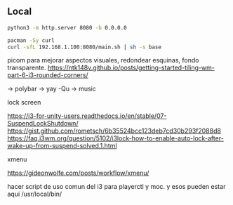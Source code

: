 ## Local

```bash
python3 -m http.server 8080 -b 0.0.0.0
```

```bash
pacman -Sy curl
curl -sfL 192.168.1.100:8080/main.sh | sh -s base
```

picom para mejorar aspectos visuales, redondear esquinas, fondo transparente.
https://ntk148v.github.io/posts/getting-started-tiling-wm-part-6-i3-rounded-corners/

-> polybar
-> yay -Qu
-> music

lock screen

https://i3-for-unity-users.readthedocs.io/en/stable/07-SuspendLockShutdown/
https://gist.github.com/rometsch/6b35524bcc123deb7cd30b293f2088d8
https://faq.i3wm.org/question/5102/i3lock-how-to-enable-auto-lock-after-wake-up-from-suspend-solved.1.html

xmenu

https://gideonwolfe.com/posts/workflow/xmenu/

hacer script de uso comun del i3 para playerctl y moc.
y esos pueden estar aqui /usr/local/bin/

